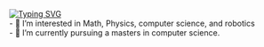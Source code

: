 
<div>
  <a href="https://git.io/typing-svg"><img src="https://readme-typing-svg.herokuapp.com?font=Fira+Code&weight=600&pause=1000&color=2CF767&center=true&width=435&lines=%3E+Welcome+to+my+page!" alt="Typing SVG" /></a>
<div>

<div>
  - 👀 I’m interested in Math, Physics, computer science, and robotics <br>
  - 🌱 I’m currently pursuing a masters in computer science. <br>
<div>

<!---
NocturnSilver/NocturnSilver is a ✨ special ✨ repository because its `README.md` (this file) appears on your GitHub profile.
You can click the Preview link to take a look at your changes.
--->
